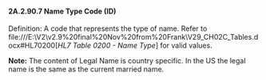 #### 2A.2.90.7 Name Type Code (ID) 

Definition: A code that represents the type of name. Refer to file:///E:\V2\v2.9%20final%20Nov%20from%20Frank\V29_CH02C_Tables.docx#HL70200[_HL7 Table 0200 - Name Type_] for valid values.

**Note:** The content of Legal Name is country specific. In the US the legal name is the same as the current married name.
